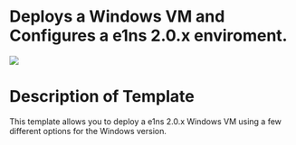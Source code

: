 # Deploys a Windows VM and Configures a e1ns 2.0.x enviroment.

<a href="https://portal.azure.com/#create/Microsoft.Template/uri/https%3A%2F%2Fraw.githubusercontent.com%2FJanHendrikDolling%2Fe1ns%2e1ns-2.0.x%2Fazuredeploy.json" target="_blank">
    <img src="http://azuredeploy.net/deploybutton.png"/>
</a>


Description of Template
=======================
This template allows you to deploy a e1ns 2.0.x Windows VM using a few different options for the Windows version.
